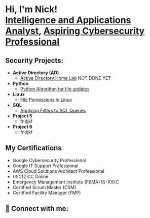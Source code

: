 <h1>Hi, I'm Nick! <br/><a href="https://github.com/nwscarbrough">Intelligence and Applications Analyst</a>, <a href="www.linkedin.com/in/nicholas-scarbrough">Aspiring Cybersecurity Professional</a> </a></h1>

<h2>Security Projects:</h2>

- <b>Active Directory (AD)</b>
  - [Active Directory Home Lab](https://github.com/nwscarbrough/ActiveDirectoryLab/tree/main) NOT DONE YET
- <b>Python</b>
  - [Python Algorithm for file updates](https://github.com/nwscarbrough/PythonAutomationFiles/tree/main)
- <b>Linux </b>
  - [File Permissions in Linux](https://github.com/nwscarbrough/FilePermissionsUpdateLinux/tree/main)
- <b>SQL</b>
  - [Applying Filters to SQL Queries](https://github.com/nwscarbrough/SQLFiltersQueries/tree/main)
- <b>Project 5 </b>
  - fndjkf
- <b>Project 6 </b>
  - fndjkf

<h2> My Certifications </h2>

- Google Cybersecurity Professional
- Google IT Support Professional
- AWS Cloud Solutions Architect Professional
- (ISC)2 CC Online
- Emergency Management Institute (FEMA) IS-100.C
- Certified Scrum Master (CSM)
- Certified Facility Manager (FMP)
  

<h2> 🤳 Connect with me:</h2>


<!--
 is a ✨ _special_ ✨ repository because its `README.md` (this file) appears on your GitHub profile.

Here are some ideas to get you started:

- 🔭 I’m currently working on ...
- 🌱 I’m currently learning ...
- 👯 I’m looking to collaborate on ...
- 🤔 I’m looking for help with ...
- 💬 Ask me about ...
- 📫 How to reach me: ...
- 😄 Pronouns: ...
- ⚡ Fun fact: ...
-->
